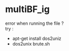 # multiBF_ig
error when running the file ? <br/>
try : 
+ apt-get install dos2uniz
+ dos2unix brute.sh
